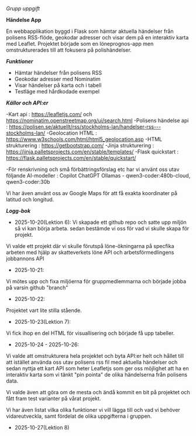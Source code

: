 *Grupp uppgift*

**Händelse App**

En webbapplikation byggd i Flask som hämtar aktuella händelser från polisens RSS-flöde, geokodar adresser och visar dem på en interaktiv karta med Leaflet. Projektet började som en löneprognos-app men omstrukturerades till att fokusera på polishändelser.


***Funktioner***

- Hämtar händelser från polisens RSS
- Geokodar adresser med Nominatim
- Visar händelser på karta och i tabell
- Testläge med hårdkodade exempel




***Källor och API:er***

-Kart api : https://leafletjs.com/ och https://nominatim.openstreetmap.org/ui/search.html
-Polisens händelse api : https://polisen.se/aktuellt/rss/stockholms-lan/handelser-rss---stockholms-lan/
-Geolocation HTML : https://www.w3schools.com/html/html5_geolocation.asp
-HTML strukturering : https://getbootstrap.com/
-Jinja strukturering : https://jinja.palletsprojects.com/en/stable/templates/
-Flask quickstart : https://flask.palletsprojects.com/en/stable/quickstart/

-För renskrivning och små förbättringsförslag etc har vi använt oss utav följande AI-modeller :
    Copilot
    ChatGPT
    Ollamas - qwen3-coder:480b-cloud, qwen3-coder:30b

Vi har även använt oss av Google Maps för att få exakta koordinater på latitud och longitud.






***Logg-bok***

- 2025-10-20(Lektion 6):
Vi skapade ett github repo och satte upp miljön så vi kan börja arbeta.
sedan bestämde vi oss för vad vi skulle skapa för projekt.

Vi valde ett projekt där vi skulle förutspå löne-ökningarna på specfika arbeten med hjälp av skatteverkets löne API och arbetsförmedlingens jobbannons API


- 2025-10-21:


Vi mötes upp och fixa miljöerna för gruppmedlemmarna och började jobba på varsin github "branch"


- 2025-10-22:

Projektet vart lite stilla stående.


- 2025-10-23(Lektion 7): 


Vi fick ihop en del HTML för visuallisering och började få upp tabeller.


- 2025-10-24 - 2025-10-26:

Vi valde att omstrukturera hela projektet och byta API:er helt och hållet till att istället använda oss utav polisens rss fil med aktuella händelser och sedan nyttja ett kart API som heter Leafletjs som ger oss möjlighet att ha en interaktiv karta som vi tänkt "pin pointa" de olika händelserna från polisens data.

Vi valde även att göra om de mesta och ändå kommit en bit på projektet och fått fram test varianter på vårat projekt.  

Vi har även listat vilka olika funktioner vi vill lägga till och vad vi behöver vidareutveckla, samt fördelat de olika uppgifterna i gruppen. 



- 2025-10-27(Lektion 8)










